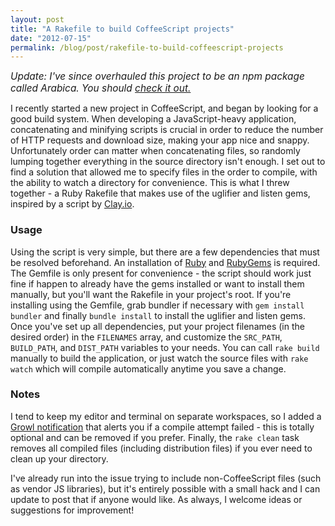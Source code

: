 ```yaml
---
layout: post
title: "A Rakefile to build CoffeeScript projects"
date: "2012-07-15"
permalink: /blog/post/rakefile-to-build-coffeescript-projects
---
```


<em style="font-size:1.1em">Update: I've since overhauled this project to be an npm package called Arabica. You should [check it out.](https://github.com/andrewberls/arabica)</em>

<p>
I recently started a new project in CoffeeScript, and began by looking for a good build system. When developing a JavaScript-heavy application, concatenating and minifying scripts is crucial in order to reduce the number of HTTP requests and download size, making your app nice and snappy. Unfortunately order can matter when concatenating files, so randomly lumping together everything in the source directory isn't enough. I set out to find a solution that allowed me to specify files in the order to compile, with the ability to watch a directory for convenience. This is what I threw together - a Ruby Rakefile that makes use of the uglifier and listen gems, inspired by a script by <a href="https://github.com/claydotio/Slime-Volley/blob/master/Rakefile">Clay.io</a>.
</p>

<break />

<script src="http://gist.github.com/3118851.js"></script>

<h3>Usage</h3>
<p>
Using the script is very simple, but there are a few dependencies that must be resolved beforehand. An installation of <a href="http://www.ruby-lang.org/en/downloads/">Ruby</a> and <a href="http://rubygems.org/pages/download/">RubyGems</a> is required. The Gemfile is only present for convenience - the script should work just fine if happen to already have the gems installed or want to install them manually, but you'll want the Rakefile in your project's root. If you're installing using the Gemfile, grab bundler if necessary with <code>gem install bundler</code> and finally <code>bundle install</code> to install the uglifier and listen gems. Once you've set up all dependencies, put your project filenames (in the desired order) in the <code>FILENAMES</code> array, and customize the <code>SRC_PATH</code>, <code>BUILD_PATH</code>, and <code>DIST_PATH</code> variables to your needs. You can call <code>rake build</code> manually to build the application, or just watch the source files with <code>rake watch</code> which will compile automatically anytime you save a change.
</p>

<h3>Notes</h3>
<p>
I tend to keep my editor and terminal on separate workspaces, so I added a <a href="http://growl.info/">Growl notification</a> that alerts you if a compile attempt failed - this is totally optional and can be removed if you prefer. Finally, the <code>rake clean</code> task removes all compiled files (including distribution files) if you ever need to clean up your directory.
</p>

<p>
I've already run into the issue trying to include non-CoffeeScript files (such as vendor JS libraries), but it's entirely possible with a small hack and I can update to post that if anyone would like. As always, I welcome ideas or suggestions for improvement!
</p>